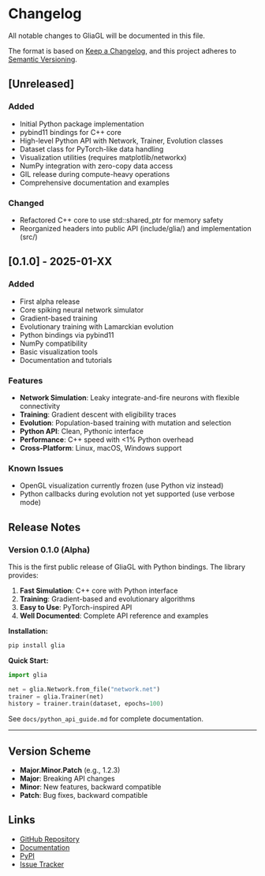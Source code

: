 # Changelog

All notable changes to GliaGL will be documented in this file.

The format is based on [Keep a Changelog](https://keepachangelog.com/en/1.0.0/),
and this project adheres to [Semantic Versioning](https://semver.org/spec/v2.0.0.html).

## [Unreleased]

### Added
- Initial Python package implementation
- pybind11 bindings for C++ core
- High-level Python API with Network, Trainer, Evolution classes
- Dataset class for PyTorch-like data handling
- Visualization utilities (requires matplotlib/networkx)
- NumPy integration with zero-copy data access
- GIL release during compute-heavy operations
- Comprehensive documentation and examples

### Changed
- Refactored C++ core to use std::shared_ptr for memory safety
- Reorganized headers into public API (include/glia/) and implementation (src/)

## [0.1.0] - 2025-01-XX

### Added
- First alpha release
- Core spiking neural network simulator
- Gradient-based training
- Evolutionary training with Lamarckian evolution
- Python bindings via pybind11
- NumPy compatibility
- Basic visualization tools
- Documentation and tutorials

### Features
- **Network Simulation**: Leaky integrate-and-fire neurons with flexible connectivity
- **Training**: Gradient descent with eligibility traces
- **Evolution**: Population-based training with mutation and selection
- **Python API**: Clean, Pythonic interface
- **Performance**: C++ speed with <1% Python overhead
- **Cross-Platform**: Linux, macOS, Windows support

### Known Issues
- OpenGL visualization currently frozen (use Python viz instead)
- Python callbacks during evolution not yet supported (use verbose mode)

## Release Notes

### Version 0.1.0 (Alpha)

This is the first public release of GliaGL with Python bindings. The library provides:

1. **Fast Simulation**: C++ core with Python interface
2. **Training**: Gradient-based and evolutionary algorithms
3. **Easy to Use**: PyTorch-inspired API
4. **Well Documented**: Complete API reference and examples

**Installation:**
```bash
pip install glia
```

**Quick Start:**
```python
import glia

net = glia.Network.from_file("network.net")
trainer = glia.Trainer(net)
history = trainer.train(dataset, epochs=100)
```

See `docs/python_api_guide.md` for complete documentation.

---

## Version Scheme

- **Major.Minor.Patch** (e.g., 1.2.3)
- **Major**: Breaking API changes
- **Minor**: New features, backward compatible
- **Patch**: Bug fixes, backward compatible

## Links

- [GitHub Repository](https://github.com/yourusername/GliaGL)
- [Documentation](https://github.com/yourusername/GliaGL/docs)
- [PyPI](https://pypi.org/project/glia/)
- [Issue Tracker](https://github.com/yourusername/GliaGL/issues)
